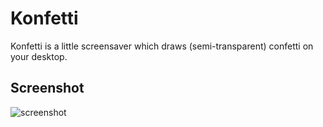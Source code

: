 Konfetti
========
Konfetti is a little screensaver which draws (semi-transparent) confetti on your desktop.

## Screenshot
![screenshot](https://github.com/nishanth1232/Konfetti/blob/master/images/screenshot.png)
